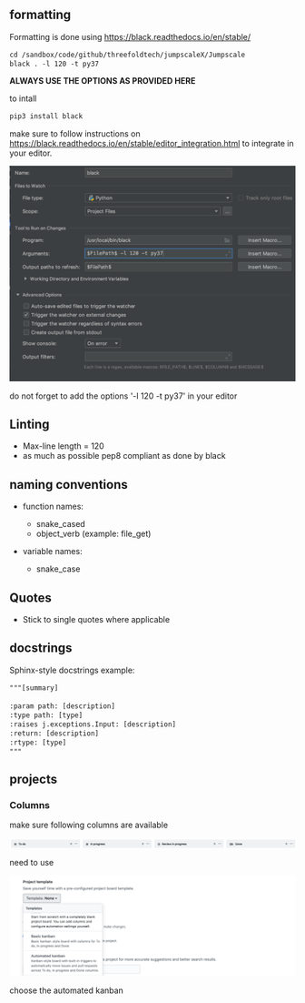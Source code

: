 ## formatting 

Formatting is done using https://black.readthedocs.io/en/stable/

```
cd /sandbox/code/github/threefoldtech/jumpscaleX/Jumpscale
black . -l 120 -t py37
```
**ALWAYS USE THE OPTIONS AS PROVIDED HERE**

to intall

```bash
pip3 install black
```

make sure to follow instructions on https://black.readthedocs.io/en/stable/editor_integration.html to integrate in your editor.

![](images/black_editor.png)

do not forget to add the options '-l 120 -t py37' in your editor

## Linting
- Max-line length = 120
- as much as possible pep8 compliant as done by black


## naming conventions
- function names:
  - snake_cased
  - object_verb (example: file_get)

- variable names:
  - snake_case 

## Quotes
- Stick to single quotes where applicable

## docstrings
Sphinx-style docstrings
example:

```
"""[summary]

:param path: [description]
:type path: [type]
:raises j.exceptions.Input: [description]
:return: [description]
:rtype: [type]
"""
```

## projects

### Columns

make sure following columns are available

![](images/project_kanban.png)

need to use

![](images/kanban_templates.png)

choose the automated kanban

